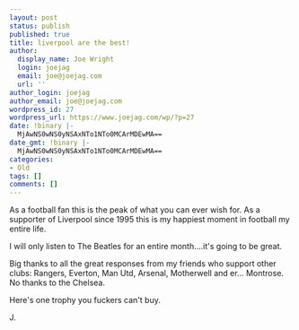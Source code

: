 ```yaml
---
layout: post
status: publish
published: true
title: liverpool are the best!
author:
  display_name: Joe Wright
  login: joejag
  email: joe@joejag.com
  url: ''
author_login: joejag
author_email: joe@joejag.com
wordpress_id: 27
wordpress_url: https://www.joejag.com/wp/?p=27
date: !binary |-
  MjAwNS0wNS0yNSAxNTo1NTo0MCArMDEwMA==
date_gmt: !binary |-
  MjAwNS0wNS0yNSAxNTo1NTo0MCArMDEwMA==
categories:
- Old
tags: []
comments: []
---
```

<p>As a football fan this is the peak of what you can ever wish for.  As a supporter of Liverpool since 1995 this is my happiest moment in football my entire life.</p>
<p>I will only listen to The Beatles for an entire month....it's going to be great.</p>
<p>Big thanks to all the great responses from my friends who support other clubs: Rangers, Everton, Man Utd, Arsenal, Motherwell and er... Montrose.  No thanks to the Chelsea.</p>
<p>Here's one trophy you fuckers can't buy.</p>
<p>J.</p>

